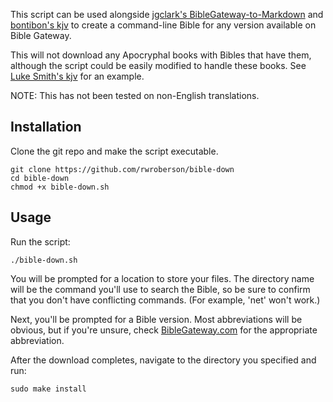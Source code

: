 This script can be used alongside [jgclark's BibleGateway-to-Markdown](https://github.com/jgclark/BibleGateway-to-Markdown) and [bontibon's kjv](https://github.com/bontibon/kjv) to create a command-line Bible for any version available on Bible Gateway.

This will not download any Apocryphal books with Bibles that have them, although the script could be easily modified to handle these books.
See [Luke Smith's kjv](https://github.com/lukesmithxyz/kjv) for an example.

NOTE: This has not been tested on non-English translations.

## Installation

Clone the git repo and make the script executable.

```shell
git clone https://github.com/rwroberson/bible-down
cd bible-down
chmod +x bible-down.sh
```
## Usage

Run the script:

```shell
./bible-down.sh
```

You will be prompted for a location to store your files.
The directory name will be the command you'll use to search the Bible, so be sure to confirm that you don't have conflicting commands.
(For example, 'net' won't work.)

Next, you'll be prompted for a Bible version.
Most abbreviations will be obvious, but if you're unsure, check [BibleGateway.com](biblegateway.com) for the appropriate abbreviation.

After the download completes, navigate to the directory you specified and run:
```shell
sudo make install
```

